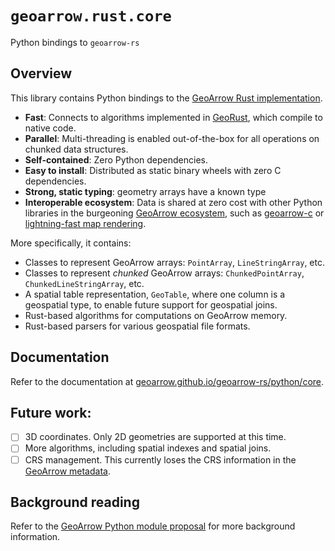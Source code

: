 # `geoarrow.rust.core`

Python bindings to `geoarrow-rs`

## Overview

This library contains Python bindings to the [GeoArrow Rust implementation](https://github.com/geoarrow/geoarrow-rs).

- **Fast**: Connects to algorithms implemented in [GeoRust](https://georust.org/), which compile to native code.
- **Parallel**: Multi-threading is enabled out-of-the-box for all operations on chunked data structures.
- **Self-contained**: Zero Python dependencies.
- **Easy to install**: Distributed as static binary wheels with zero C dependencies.
- **Strong, static typing**: geometry arrays have a known type
- **Interoperable ecosystem**: Data is shared at zero cost with other Python libraries in the burgeoning [GeoArrow ecosystem](https://geoarrow.org/), such as [geoarrow-c](https://github.com/geoarrow/geoarrow-c/tree/main/python) or [lightning-fast map rendering](https://github.com/developmentseed/lonboard).

More specifically, it contains:

- Classes to represent GeoArrow arrays: `PointArray`, `LineStringArray`, etc.
- Classes to represent _chunked_ GeoArrow arrays: `ChunkedPointArray`, `ChunkedLineStringArray`, etc.
- A spatial table representation, `GeoTable`, where one column is a geospatial type, to enable future support for geospatial joins.
- Rust-based algorithms for computations on GeoArrow memory.
- Rust-based parsers for various geospatial file formats.

## Documentation

Refer to the documentation at [geoarrow.github.io/geoarrow-rs/python/core](https://geoarrow.github.io/geoarrow-rs/python/core).

## Future work:

- [ ] 3D coordinates. Only 2D geometries are supported at this time.
- [ ] More algorithms, including spatial indexes and spatial joins.
- [ ] CRS management. This currently loses the CRS information in the [GeoArrow metadata](https://geoarrow.org/extension-types#extension-metadata).

## Background reading

Refer to the [GeoArrow Python module proposal](https://github.com/geoarrow/geoarrow-python/issues/38) for more background information.
